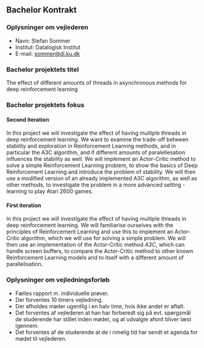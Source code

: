 ## Bachelor Kontrakt

### Oplysninger om vejlederen

* Navn: Stefan Sommer
* Institut: Datalogisk Institut
* E-mail: sommer@di.ku.dk

### Bachelor projektets titel

The effect of different amounts of threads in asynchronous methods for deep reinforcement learning

### Bachelor projektets fokus

#### Second iteration

In this project we will investigate the effect of having multiple threads in deep reinforcement learning.
We want to examine the trade-off between stability and exploration in Reinforcement Learning methods, and in
particular the A3C algorithm, and if different amounts of paralellesation influences the stability as well.
We will implement an Actor-Critic method to solve a simple Reinforcement Learning problem, to show
the basics of Deep Reinforcement Learning and introduce the problem of stability.
We will then use a modified version of an already implemented A3C algorithm, as well as other methods,
to investigate the problem in a more advanced setting - learning to play Atari 2600 games.

#### First iteration

In this project we will investigate the effect of having multiple threads in deep reinforcement learning.
We will familiarise ourselves with the principles of Reinforcement Learning and use this to implement
an Actor-Critic algorithm, which we will use for solving a simple problem.
We will then use an implementation of the Actor-Critic method _A3C_, which can handle screen buffers, to compare
the Actor-Critic method to other known Reinforcement Learning models and to itself with a different amount of
parallelisation.

### Oplysninger om vejledningsforløb

* Fælles rapport m. individuelle prøver.
* Der forventes 10 timers vejledning.
* Der afholdes møder ugentlig i en halv time, hvis ikke andet er aftalt.
* Det forventes af vejlederen at han har forberedt sig på evt. spørgsmål de studerende
har stillet inden mødet, og at udvalgte afsnit bliver læst igennem.
* Det forventes af de studerende at de i rimelig tid har sendt et agenda for mødet til vejlederen.

